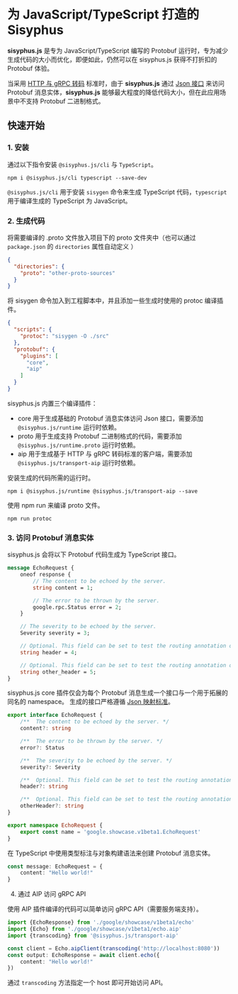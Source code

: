 # 为 JavaScript/TypeScript 打造的 Sisyphus

**sisyphus.js** 是专为 JavaScript/TypeScript 编写的 Protobuf 运行时，专为减少生成代码的大小而优化，即便如此，仍然可以在 sisyphus.js 获得不打折扣的 Protobuf 体验。

当采用 [HTTP 与 gRPC 转码](https://aip.bybutter.com/127) 标准时，由于 **sisyphus.js**
通过 [Json 接口](https://developers.google.com/protocol-buffers/docs/proto3#json) 来访问 Protobuf 消息实体，**sisyphus.js**
能够最大程度的降低代码大小，但在此应用场景中不支持 Protobuf 二进制格式。

## 快速开始

### 1. 安装

通过以下指令安装 `@sisyphus.js/cli` 与 `TypeScript`。

```shell
npm i @sisyphus.js/cli typescript --save-dev
```

`@sisyphus.js/cli` 用于安装 `sisygen` 命令来生成 TypeScript 代码，`typescript` 用于编译生成的 TypeScript 为 JavaScript。

### 2. 生成代码

将需要编译的 .proto 文件放入项目下的 proto 文件夹中（也可以通过 `package.json` 的 `directories` 属性自动定义 ）

```json
{
  "directories": {
    "proto": "other-proto-sources"
  }
}
```

将 sisygen 命令加入到工程脚本中，并且添加一些生成时使用的 protoc 编译插件。

```json
{
  "scripts": {
    "protoc": "sisygen -O ./src"
  },
  "protobuf": {
    "plugins": [
      "core",
      "aip"
    ]
  }
}
```

sisyphus.js 内置三个编译插件：

- core 用于生成基础的 Protobuf 消息实体访问 Json 接口，需要添加 `@sisyphus.js/runtime` 运行时依赖。
- proto 用于生成支持 Protobuf 二进制格式的代码，需要添加 `@sisyphus.js/runtime.proto` 运行时依赖。
- aip 用于生成基于 HTTP 与 gRPC 转码标准的客户端，需要添加 `@sisyphus.js/transport-aip` 运行时依赖。

安装生成的代码所需的运行时。

```shell
npm i @sisyphus.js/runtime @sisyphus.js/transport-aip --save
```

使用 npm run 来编译 proto 文件。

```shell
npm run protoc
```

### 3. 访问 Protobuf 消息实体

sisyphus.js 会将以下 Protobuf 代码生成为 TypeScript 接口。

```protobuf
message EchoRequest {
    oneof response {
        // The content to be echoed by the server.
        string content = 1;

        // The error to be thrown by the server.
        google.rpc.Status error = 2;
    }

    // The severity to be echoed by the server.
    Severity severity = 3;

    // Optional. This field can be set to test the routing annotation on the Echo method.
    string header = 4;

    // Optional. This field can be set to test the routing annotation on the Echo method.
    string other_header = 5;
}
```

sisyphus.js core 插件仅会为每个 Protobuf 消息生成一个接口与一个用于拓展的同名的 namespace。
生成的接口严格遵循 [Json 映射标准](https://developers.google.com/protocol-buffers/docs/proto3#json)。

```typescript
export interface EchoRequest {
    /**  The content to be echoed by the server. */
    content?: string

    /**  The error to be thrown by the server. */
    error?: Status

    /**  The severity to be echoed by the server. */
    severity?: Severity

    /**  Optional. This field can be set to test the routing annotation on the Echo method. */
    header?: string

    /**  Optional. This field can be set to test the routing annotation on the Echo method. */
    otherHeader?: string
}

export namespace EchoRequest {
    export const name = 'google.showcase.v1beta1.EchoRequest'
}
```

在 TypeScript 中使用类型标注与对象构建语法来创建 Protobuf 消息实体。

```typescript
const message: EchoRequest = {
    content: "Hello world!"
}
```

4. 通过 AIP 访问 gRPC API

使用 AIP 插件编译的代码可以简单访问 gRPC API（需要服务端支持）。

```typescript
import {EchoResponse} from './google/showcase/v1beta1/echo'
import {Echo} from './google/showcase/v1beta1/echo.aip'
import {transcoding} from '@sisyphus.js/transport-aip'

const client = Echo.aipClient(transcoding('http://localhost:8080'))
const output: EchoResponse = await client.echo({
    content: "Hello world!"
})
```

通过 `transcoding` 方法指定一个 host 即可开始访问 API。
